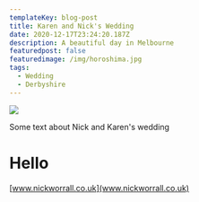 ```yaml
---
templateKey: blog-post
title: Karen and Nick's Wedding
date: 2020-12-17T23:24:20.187Z
description: A beautiful day in Melbourne
featuredpost: false
featuredimage: /img/horoshima.jpg
tags:
  - Wedding
  - Derbyshire
---
```

![](/img/horoshima.jpg)

Some text about Nick and Karen's wedding

# Hello



[www.nickworrall.co.uk](www.nickworrall.co.uk)
